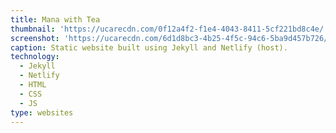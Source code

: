 ```yaml
---
title: Mana with Tea
thumbnail: 'https://ucarecdn.com/0f12a4f2-f1e4-4043-8411-5cf221bd8c4e/'
screenshot: 'https://ucarecdn.com/6d1d8bc3-4b25-4f5c-94c6-5ba9d457b726/'
caption: Static website built using Jekyll and Netlify (host).
technology:
  - Jekyll
  - Netlify
  - HTML
  - CSS
  - JS
type: websites
---
```


